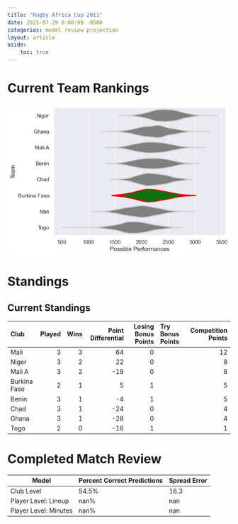 ```yaml
---  
title: "Rugby Africa Cup 2011"  
date: 2025-07-29 6:00:00 -0500  
categories: model review projection  
layout: article  
aside:  
    toc: true  
---
```

# Current Team Rankings


![Club Rankings](plots/rankings_Rugby_Africa_Cup_2011.png)
# Standings

## Current Standings


| Club         |   Played |   Wins |   Point Differential |   Losing Bonus Points | Try Bonus Points   |   Competition Points |
|:-------------|---------:|-------:|---------------------:|----------------------:|:-------------------|---------------------:|
| Mali         |        3 |      3 |                   64 |                     0 |                    |                   12 |
| Niger        |        3 |      2 |                   22 |                     0 |                    |                    8 |
| Mali A       |        3 |      2 |                  -19 |                     0 |                    |                    8 |
| Burkina Faso |        2 |      1 |                    5 |                     1 |                    |                    5 |
| Benin        |        3 |      1 |                   -4 |                     1 |                    |                    5 |
| Chad         |        3 |      1 |                  -24 |                     0 |                    |                    4 |
| Ghana        |        3 |      1 |                  -28 |                     0 |                    |                    4 |
| Togo         |        2 |      0 |                  -16 |                     1 |                    |                    1 |



# Completed Match Review


| Model | Percent Correct Predictions | Spread Error |
| ------ | ------ | ------ |
| Club Level | 54.5% | 16.3 |
| Player Level: Lineup | nan% | nan |
| Player Level: Minutes | nan% | nan |

